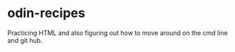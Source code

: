 # odin-recipes
Practicing HTML and also figuring out how to move around on the cmd line and git hub.
